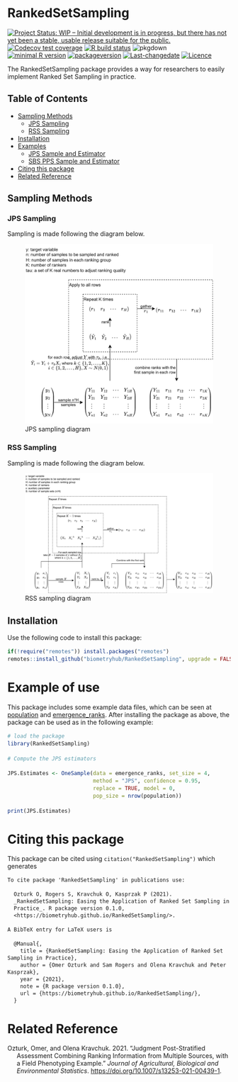 
<!-- README.md is generated from README.Rmd. Please edit that file -->

# RankedSetSampling

<!-- badges: start -->

[![Project Status: WIP – Initial development is in progress, but there
has not yet been a stable, usable release suitable for the
public.](http://www.repostatus.org/badges/latest/wip.svg)](http://www.repostatus.org/#wip)
[![Codecov test
coverage](https://codecov.io/gh/biometryhub/RankedSetSampling/branch/main/graph/badge.svg)](https://codecov.io/gh/biometryhub/RankedSetSampling?branch=main)
[![R build
status](https://github.com/biometryhub/RankedSetSampling/workflows/R-CMD-check/badge.svg)](https://github.com/biometryhub/RankedSetSampling/actions)
![pkgdown](https://github.com/biometryhub/RankedSetSampling/workflows/pkgdown/badge.svg)
<br> [![minimal R
version](https://img.shields.io/badge/R%3E%3D-3.5.0-6666ff.svg)](https://cran.r-project.org/)
[![packageversion](https://img.shields.io/badge/Package%20version-0.1.0-orange.svg?style=flat-square)](/commits/main)
[![Last-changedate](https://img.shields.io/badge/last%20change-2024--05--24-yellowgreen.svg)](/commits/main)
[![Licence](https://img.shields.io/github/license/mashape/apistatus.svg)](http://choosealicense.com/licenses/mit/)
<!-- badges: end -->

The RankedSetSampling package provides a way for researchers to easily
implement Ranked Set Sampling in practice.

## Table of Contents

<!-- vim-markdown-toc GFM -->

- [Sampling Methods](#sampling-methods)
  - [JPS Sampling](#jps-sampling)
  - [RSS Sampling](#rss-sampling)
- [Installation](#installation)
- [Examples](#examples)
  - [JPS Sample and Estimator](#jps-sample-and-estimator)
  - [SBS PPS Sample and Estimator](#sbs-pps-sample-and-estimator)
- [Citing this package](#citing-this-package)
- [Related Reference](#related-reference)

<!-- vim-markdown-toc -->

## Sampling Methods

### JPS Sampling

Sampling is made following the diagram below.

<figure>
<img src="man/figures/jps-diagram.drawio.svg"
alt="JPS sampling diagram" />
<figcaption aria-hidden="true">JPS sampling diagram</figcaption>
</figure>

### RSS Sampling

Sampling is made following the diagram below.

<figure>
<img src="man/figures/rss-diagram.drawio.svg"
alt="RSS sampling diagram" />
<figcaption aria-hidden="true">RSS sampling diagram</figcaption>
</figure>

## Installation

Use the following code to install this package:

``` r
if(!require("remotes")) install.packages("remotes") 
remotes::install_github("biometryhub/RankedSetSampling", upgrade = FALSE)
```

# Example of use

This package includes some example data files, which can be seen at
[population](reference/population.html) and
[emergence_ranks](reference/emergence_ranks.html). After installing the
package as above, the package can be used as in the following example:

``` r
# load the package
library(RankedSetSampling)

# Compute the JPS estimators

JPS.Estimates <- OneSample(data = emergence_ranks, set_size = 4,
                           method = "JPS", confidence = 0.95, 
                           replace = TRUE, model = 0, 
                           pop_size = nrow(population))

print(JPS.Estimates)
```

# Citing this package

This package can be cited using `citation("RankedSetSampling")` which
generates

    To cite package 'RankedSetSampling' in publications use:

      Ozturk O, Rogers S, Kravchuk O, Kasprzak P (2021).
      _RankedSetSampling: Easing the Application of Ranked Set Sampling in
      Practice_. R package version 0.1.0,
      <https://biometryhub.github.io/RankedSetSampling/>.

    A BibTeX entry for LaTeX users is

      @Manual{,
        title = {RankedSetSampling: Easing the Application of Ranked Set Sampling in Practice},
        author = {Omer Ozturk and Sam Rogers and Olena Kravchuk and Peter Kasprzak},
        year = {2021},
        note = {R package version 0.1.0},
        url = {https://biometryhub.github.io/RankedSetSampling/},
      }

# Related Reference

<div id="refs" class="references csl-bib-body hanging-indent"
entry-spacing="0">

<div id="ref-Ozturk2021" class="csl-entry">

Ozturk, Omer, and Olena Kravchuk. 2021. “Judgment Post-Stratified
Assessment Combining Ranking Information from Multiple Sources, with a
Field Phenotyping Example.” *Journal of Agricultural, Biological and
Environmental Statistics*. <https://doi.org/10.1007/s13253-021-00439-1>.

</div>

</div>
